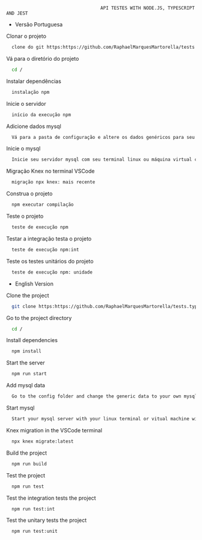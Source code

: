                                        API TESTES WITH NODE.JS, TYPESCRIPT AND JEST






- Versão Portuguesa



Clonar o projeto

```bash
  clone do git https:https://github.com/RaphaelMarquesMartorella/tests.typeSript.git
```

Vá para o diretório do projeto

```bash
  cd /
```

Instalar dependências

```bash
  instalação npm
```

Inicie o servidor

```bash
  início da execução npm
```

Adicione dados mysql

```bash
  Vá para a pasta de configuração e altere os dados genéricos para seu próprio usuário e senha mysql no arquivo knex.ts.
```
Inicie o mysql

```bash
  Inicie seu servidor mysql com seu terminal linux ou máquina virtual com 'sudo systemctl start mysql', ou se você estiver em MacOs 'brew services start mysql'
```

Migração Knex no terminal VSCode

```bash
  migração npx knex: mais recente
```

Construa o projeto

```bash
  npm executar compilação
```

Teste o projeto

```bash
  teste de execução npm
```

Testar a integração testa o projeto

```bash
  teste de execução npm:int
```

Teste os testes unitários do projeto

```bash
  teste de execução npm: unidade
```

- English Version

                            
Clone the project

```bash
  git clone https:https://github.com/RaphaelMarquesMartorella/tests.typeSript.git
```

Go to the project directory

```bash
  cd /
```

Install dependencies

```bash
  npm install
```

Start the server

```bash
  npm run start
```

Add mysql data

```bash
  Go to the config folder and change the generic data to your own mysql user and password in the knex.ts file.
```
Start mysql

```bash
  Start your mysql server with your linux terminal or vitual machine with 'sudo systemctl start mysql', or if you in MacOs 'brew services start mysql'
```

Knex migration in the VSCode terminal

```bash
  npx knex migrate:latest
```

Build the project

```bash
  npm run build
```

Test the project

```bash
  npm run test
```

Test the integration tests the project

```bash
  npm run test:int
```

Test the unitary tests the project

```bash
  npm run test:unit
```












